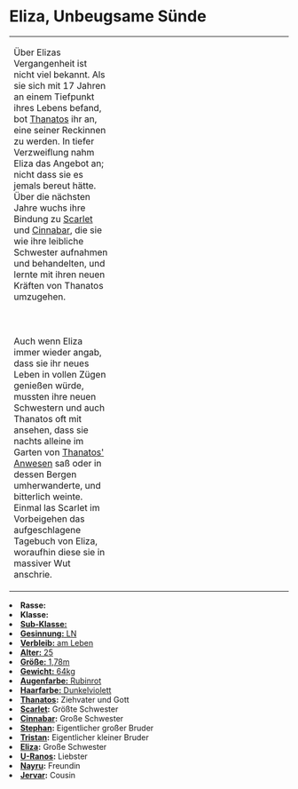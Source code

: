 # Eliza, Unbeugsame Sünde

<primary-label ref="npc"/>

<secondary-label ref="faergria"/>

<secondary-label ref="thanatos_recke"/>

<table>
<tr><td>
<p>
Über Elizas Vergangenheit ist nicht viel bekannt. Als sie sich mit 17 Jahren an einem Tiefpunkt ihres Lebens befand,
bot <a href="Thanatos.md">Thanatos</a> ihr an, eine seiner Reckinnen zu werden. In tiefer Verzweiflung nahm Eliza das
Angebot an; nicht dass sie es jemals bereut hätte. Über die nächsten Jahre wuchs ihre Bindung zu
<a href="Scarlet.md">Scarlet</a> und <a href="Cinnabar.md">Cinnabar</a>, die sie wie ihre leibliche Schwester
aufnahmen und behandelten, und lernte mit ihren neuen Kräften von Thanatos umzugehen.
<br></br><br></br>
Auch wenn Eliza immer wieder angab, dass sie ihr neues Leben in vollen Zügen genießen würde, mussten ihre neuen
Schwestern und auch Thanatos oft mit ansehen, dass sie nachts alleine im Garten von
<a href="MountainsOfSin.md">Thanatos' Anwesen</a> saß oder in dessen Bergen umherwanderte, und bitterlich weinte. Einmal
las Scarlet im Vorbeigehen das aufgeschlagene Tagebuch von Eliza, woraufhin diese sie in massiver Wut anschrie.
</p>

</td><td width="300">
<img src="eliza.png" alt="" />
</td></tr>
</table>

<procedure title="Allgemeine Informationen">
<list columns="2">
<li><b>Rasse:</b> <a href="Folks.md" anchor="d-monen"></a></li>
<li><b>Klasse:</b> <a href="Classes.md" anchor="recke"/></li>
<li><b>Sub-Klasse:</b> <a href="Classes.md" anchor="schwertmeister"/></li>
<li><b>Gesinnung:</b> LN</li>
<li><b>Verbleib:</b> am Leben</li>
</list>
</procedure>

<procedure title="Aussehen">
<list columns="3">
<li><b>Alter:</b> 25</li>
<li><b>Größe:</b> 1,78m</li>
<li><b>Gewicht:</b> 64kg</li>
<li><b>Augenfarbe:</b> Rubinrot</li>
<li><b>Haarfarbe:</b> Dunkelviolett</li>
<!-- <li><b>Maße:</b> 89/75-70-92</li> -->
</list>
</procedure>

<procedure title="Beziehungen">
<list columns="2">
<li><b><a href="Thanatos.md">Thanatos</a>:</b> Ziehvater und Gott</li>
<li><b><a href="Scarlet.md">Scarlet</a>:</b> Größte Schwester</li>
<li><b><a href="Cinnabar.md">Cinnabar</a>:</b> Große Schwester</li>
<li><b><a href="Stephan.md">Stephan</a>:</b> Eigentlicher großer Bruder</li>
<li><b><a href="Tristan.md">Tristan</a>:</b> Eigentlicher kleiner Bruder</li>
<li><b><a href="Eliza.md">Eliza</a>:</b> Große Schwester</li>
<li><b><a href="U-Ranos.md">U-Ranos</a>:</b> Liebster</li>
<li><b><a href="Nayru.md">Nayru</a>:</b> Freundin</li>
<li><b><a href="Jervar.md">Jervar</a>:</b> Cousin</li>
</list>
</procedure>

<!--
## Notizen

- **Ziele:** 
- **Geheimnisse:** 
-->